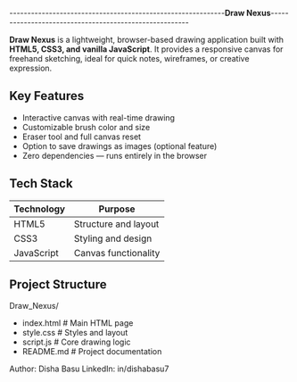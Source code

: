 ------------------------------------------------------------**Draw Nexus**-------------------------------------------------------

**Draw Nexus** is a lightweight, browser-based drawing application built with **HTML5, CSS3, and vanilla JavaScript**. It provides a responsive canvas for freehand sketching, ideal for quick notes, wireframes, or creative expression.

##  Key Features

-  Interactive canvas with real-time drawing
-  Customizable brush color and size
-  Eraser tool and full canvas reset
-  Option to save drawings as images (optional feature)
-  Zero dependencies — runs entirely in the browser

##  Tech Stack

| Technology | Purpose             |
|------------|---------------------|
| HTML5      | Structure and layout|
| CSS3       | Styling and design  |
| JavaScript | Canvas functionality|

##  Project Structure

Draw_Nexus/
- index.html # Main HTML page
- style.css # Styles and layout
- script.js # Core drawing logic
- README.md # Project documentation

Author: Disha Basu
LinkedIn: in/dishabasu7
